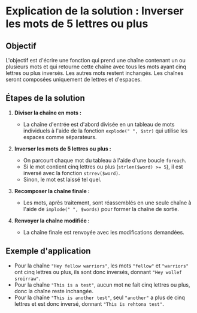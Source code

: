 # Explication de la solution : Inverser les mots de 5 lettres ou plus

## Objectif
L'objectif est d'écrire une fonction qui prend une chaîne contenant un ou plusieurs mots et qui retourne cette chaîne avec tous les mots ayant cinq lettres ou plus inversés. Les autres mots restent inchangés. Les chaînes seront composées uniquement de lettres et d'espaces.

## Étapes de la solution

1. **Diviser la chaîne en mots :**
    - La chaîne d'entrée est d'abord divisée en un tableau de mots individuels à l'aide de la fonction `explode(" ", $str)` qui utilise les espaces comme séparateurs.

2. **Inverser les mots de 5 lettres ou plus :**
    - On parcourt chaque mot du tableau à l'aide d'une boucle `foreach`.
    - Si le mot contient cinq lettres ou plus (`strlen($word) >= 5`), il est inversé avec la fonction `strrev($word)`.
    - Sinon, le mot est laissé tel quel.

3. **Recomposer la chaîne finale :**
    - Les mots, après traitement, sont réassemblés en une seule chaîne à l'aide de `implode(" ", $words)` pour former la chaîne de sortie.

4. **Renvoyer la chaîne modifiée :**
    - La chaîne finale est renvoyée avec les modifications demandées.

## Exemple d'application

- Pour la chaîne `"Hey fellow warriors"`, les mots `"fellow"` et `"warriors"` ont cinq lettres ou plus, ils sont donc inversés, donnant `"Hey wollef sroirraw"`.
- Pour la chaîne `"This is a test"`, aucun mot ne fait cinq lettres ou plus, donc la chaîne reste inchangée.
- Pour la chaîne `"This is another test"`, seul `"another"` a plus de cinq lettres et est donc inversé, donnant `"This is rehtona test"`.


